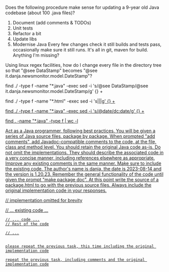 Does the following procedure make sense for updating a 9-year old Java codebase (about 100 .java files)? 
1. Document (add comments & TODOs)
2. Unit tests
3. Refactor a bit
4. Update libs
5. Modernise Java
Every few changes check it still builds and tests pass, occasionally make sure it still runs. It's all in git, maven for build.
Anything I'm missing?

Using linux regex facilities, how do I change every file in the directory tree so that "@see DataStamp" becomes "@see it.danja.newsmonitor.model.DateStamp"?

find ./ -type f -name "*.java" -exec sed -i 's/@see DataStamp/@see it.danja.newsmonitor.model.DateStamp/g' {} +

find ./ -type f -name "*.html" -exec sed -i 's|<a href="">|<a href="https://hyperdata.it">|g' {} +


find ./ -type f -name "*.java" -exec sed -i 's/@date/dc:date/g' {} +

find . -name "*.java" -type f | wc -l

Act as a Java programmer, following best practices. You will be given a series of Java source files, package by package. When prompted "add comments", add Javadoc-compatible comments to the code, at the file, class and method level. You should retain the original Java code as-is. Do not omit the implementations. They should describe the associated code in a very concise manner, including references elsewhere as appropriate. Improve any existing comments in the same manner. Make sure to include the existing code. The author's name is danja, the date is 2023-08-14 and the version is 1.20.23. Remember the general functionality of the code until given the prompt "make package doc". At this point write the source of a package.html to go with the previous source files. Always include the original implementation code in your responses.

// implementation omitted for brevity

// ... existing code ...

    // ... code ...
    // Rest of the code
    
    // ...
    
    
    please repeat the previous task, this time including the original implementation code
    
    repeat the previous task, including comments and the original implementation code




